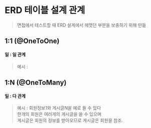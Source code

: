 # ERD 테이블 설계 관계
> 면접에서 테스트할 때 ERD 설계에서 헤맷던 부분을 보충하기 위해 만듦

## 1:1 (@OneToOne) 
#### 일 : 일 관계
> 예시 : 

## 1:N (@OneToMany)
#### 일 : 다 관계
> 예시 : 회원정보1와 게시글N을 예로 들 수 있다  
> 한개의 회원은 여러개의 게시글을 쓸 수 있으며  
> 게시글은 회원의 정보를 받아오므로 게시글은 회원을 참조.  
